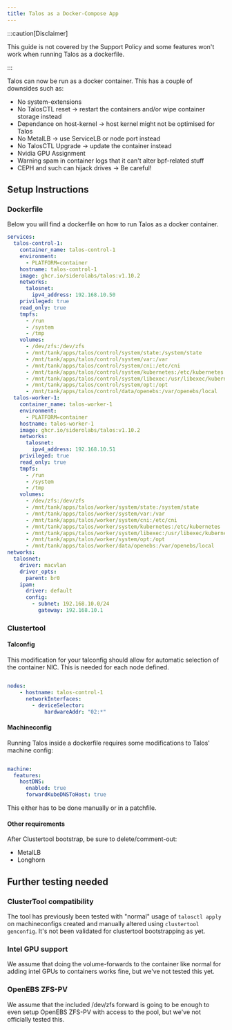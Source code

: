 ```yaml
---
title: Talos as a Docker-Compose App
---
```


:::caution[Disclaimer]

This guide is not covered by the Support Policy and some features won't work when running Talos as a dockerfile.

:::

Talos can now be run as a docker container. This has a couple of downsides such as:

- No system-extensions
- No TalosCTL  reset -> restart  the containers and/or wipe container storage instead
- Dependance on host-kernel -> host kernel might not be optimised for Talos
- No MetalLB -> use ServiceLB or node port instead
- No TalosCTL Upgrade -> update the container instead
- Nvidia GPU Assignment
- Warning spam in container logs that it can't alter bpf-related stuff
- CEPH and such can hijack drives -> Be careful!

## Setup Instructions

### Dockerfile

Below you will find a dockerfile on how to run Talos as a docker container.

```yaml
services:
  talos-control-1:
    container_name: talos-control-1
    environment:
      - PLATFORM=container
    hostname: talos-control-1
    image: ghcr.io/siderolabs/talos:v1.10.2
    networks:
      talosnet:
        ipv4_address: 192.168.10.50
    privileged: true
    read_only: true
    tmpfs:
      - /run
      - /system
      - /tmp
    volumes:
      - /dev/zfs:/dev/zfs
      - /mnt/tank/apps/talos/control/system/state:/system/state
      - /mnt/tank/apps/talos/control/system/var:/var
      - /mnt/tank/apps/talos/control/system/cni:/etc/cni
      - /mnt/tank/apps/talos/control/system/kubernetes:/etc/kubernetes
      - /mnt/tank/apps/talos/control/system/libexec:/usr/libexec/kubernetes
      - /mnt/tank/apps/talos/control/system/opt:/opt
      - /mnt/tank/apps/talos/control/data/openebs:/var/openebs/local
  talos-worker-1:
    container_name: talos-worker-1
    environment:
      - PLATFORM=container
    hostname: talos-worker-1
    image: ghcr.io/siderolabs/talos:v1.10.2
    networks:
      talosnet:
        ipv4_address: 192.168.10.51
    privileged: true
    read_only: true
    tmpfs:
      - /run
      - /system
      - /tmp
    volumes:
      - /dev/zfs:/dev/zfs
      - /mnt/tank/apps/talos/worker/system/state:/system/state
      - /mnt/tank/apps/talos/worker/system/var:/var
      - /mnt/tank/apps/talos/worker/system/cni:/etc/cni
      - /mnt/tank/apps/talos/worker/system/kubernetes:/etc/kubernetes
      - /mnt/tank/apps/talos/worker/system/libexec:/usr/libexec/kubernetes
      - /mnt/tank/apps/talos/worker/system/opt:/opt
      - /mnt/tank/apps/talos/worker/data/openebs:/var/openebs/local
networks:
  talosnet:
    driver: macvlan
    driver_opts:
      parent: br0
    ipam:
      driver: default
      config:
        - subnet: 192.168.10.0/24
          gateway: 192.168.10.1

```



### Clustertool

#### Talconfig

This modification for your talconfig should allow for automatic selection of the container NIC.
This is needed for each node defined.



```yaml

nodes:
    - hostname: talos-control-1
      networkInterfaces:
        - deviceSelector:
            hardwareAddr: "02:*"
```

#### Machineconfig

Running Talos inside a dockerfile requires some modifications to Talos' machine config:

```yaml

machine:
  features:
    hostDNS:
      enabled: true
      forwardKubeDNSToHost: true

```

This either has to be done manually or in a patchfile.

#### Other requirements

After Clustertool bootstrap, be sure to delete/comment-out:

- MetalLB
- Longhorn



## Further testing needed


### ClusterTool compatibility

The tool has previously been tested with "normal" usage of `talosctl apply` on machineconfigs created and manually altered using `clustertool genconfig`.
It's not been validated for clustertool bootstrapping as yet.



### Intel GPU support

We assume that doing the volume-forwards to the container like normal for adding intel GPUs to containers works fine, but we've not tested this yet.

### OpenEBS ZFS-PV

We assume that the included /dev/zfs forward is going to be enough to even setup OpenEBS ZFS-PV with access to the pool, but we've not officially tested this.
